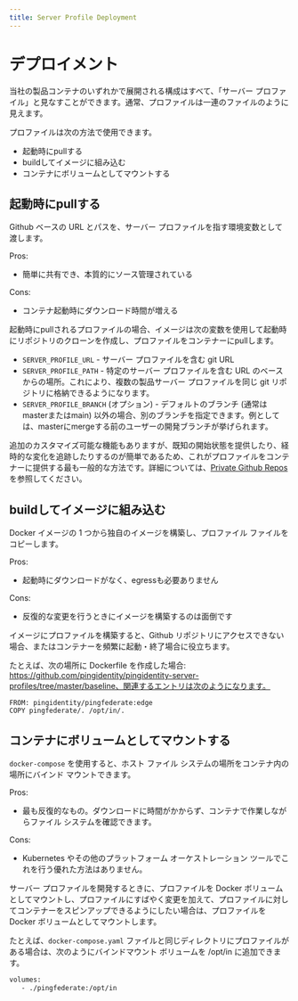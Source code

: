 ```yaml
---
title: Server Profile Deployment
---
```

<!--
# Deployment

Any configuration that is deployed with one of our product containers can be considered a "server profile". A profile typically looks like a set of files.

You can use profiles in these ways:

* Pull at startup.
* Build into the image.
* Mount as a container volume.
-->

# デプロイメント

当社の製品コンテナのいずれかで展開される構成はすべて、「サーバー プロファイル」と見なすことができます。通常、プロファイルは一連のファイルのように見えます。

プロファイルは次の方法で使用できます。

* 起動時にpullする
* buildしてイメージに組み込む
* コンテナにボリュームとしてマウントする

<!--
## Pull at startup

Pass a Github-based URL and path as environment variables that point to a server profile.

Pros:

* Easily sharable, inherently source-controlled

Cons:

* Adds download time at container startup

For profiles pulled at startup, the image uses the following variables to clone the repo at startup and pull the profile into the container:

* `SERVER_PROFILE_URL` - The git URL with the server profile.
* `SERVER_PROFILE_PATH` - The location from the base of the URL with the specific server profile.
  This allows for several products server profile to be housed in the same git repo.
* `SERVER_PROFILE_BRANCH` (optional) - If other than the default branch (usually master or main), allows
  for specifying a different branch.  Example might be a user's development branch before merging into master.

Although there is additional customizable functionality, this is the most common way that profiles are provided to containers because it is easy to provide a known starting state as well as track changes over time.  For more information, see [Private Github Repos](privateRepos.md).
-->

## 起動時にpullする

Github ベースの URL とパスを、サーバー プロファイルを指す環境変数として渡します。

Pros:

* 簡単に共有でき、本質的にソース管理されている

Cons:

* コンテナ起動時にダウンロード時間が増える

起動時にpullされるプロファイルの場合、イメージは次の変数を使用して起動時にリポジトリのクローンを作成し、プロファイルをコンテナーにpullします。

* `SERVER_PROFILE_URL` - サーバー プロファイルを含む git URL
* `SERVER_PROFILE_PATH` - 特定のサーバー プロファイルを含む URL のベースからの場所。これにより、複数の製品サーバー プロファイルを同じ git リポジトリに格納できるようになります。
* `SERVER_PROFILE_BRANCH` (オプション) - デフォルトのブランチ (通常はmasterまたはmain) 以外の場合、別のブランチを指定できます。例としては、masterにmergeする前のユーザーの開発ブランチが挙げられます。

追加のカスタマイズ可能な機能もありますが、既知の開始状態を提供したり、経時的な変化を追跡したりするのが簡単であるため、これがプロファイルをコンテナーに提供する最も一般的な方法です。詳細については、[Private Github Repos](privateRepos.md)を参照してください。

<!--
## Build into the image

Build your own image from one of our Docker images and copy the profile files in.

Pros:

* No download at startup, and no egress required

Cons:

* Tedious to build images when making iterative changes

Building a profile into the image is useful when you have no access to the Github repository or if you're often spinning containers up and down.

For example, if you made a Dockerfile at this location: https://github.com/pingidentity/pingidentity-server-profiles/tree/master/baseline, the relevant entries might look similar to this:

```shell
FROM: pingidentity/pingfederate:edge
COPY pingfederate/. /opt/in/.
```
-->

## buildしてイメージに組み込む

Docker イメージの 1 つから独自のイメージを構築し、プロファイル ファイルをコピーします。

Pros:

* 起動時にダウンロードがなく、egressも必要ありません

Cons:

* 反復的な変更を行うときにイメージを構築するのは面倒です

イメージにプロファイルを構築すると、Github リポジトリにアクセスできない場合、またはコンテナーを頻繁に起動・終了場合に役立ちます。

たとえば、次の場所に Dockerfile を作成した場合: https://github.com/pingidentity/pingidentity-server-profiles/tree/master/baseline、関連するエントリは次のようになります。

```shell
FROM: pingidentity/pingfederate:edge
COPY pingfederate/. /opt/in/.
```

<!--
## Mount as a Docker volume

Using `docker-compose` you can bind-mount a host file system location to a location in the container.

Pros:

* Most iterative. There's no download time, and you can see the file system while you are working in the container.

Cons:

* There's no great way to do this in Kubernetes or other platform orchestration tools.

Mount the profile as a Docker volume when you're developing a server profile and you want to be able to quickly make changes to the profile and spin up a container against it.

For example, if you have a profile in same directory as your `docker-compose.yaml` file, you can add a bind-mount volume to /opt/in like this:

```sh
volumes:
   - ./pingfederate:/opt/in
```
-->

## コンテナにボリュームとしてマウントする

`docker-compose` を使用すると、ホスト ファイル システムの場所をコンテナ内の場所にバインド マウントできます。

Pros:

* 最も反復的なもの。ダウンロードに時間がかからず、コンテナで作業しながらファイル システムを確認できます。

Cons:

* Kubernetes やその他のプラットフォーム オーケストレーション ツールでこれを行う優れた方法はありません。

サーバー プロファイルを開発するときに、プロファイルを Docker ボリュームとしてマウントし、プロファイルにすばやく変更を加えて、プロファイルに対してコンテナーをスピンアップできるようにしたい場合は、プロファイルを Docker ボリュームとしてマウントします。

たとえば、`docker-compose.yaml` ファイルと同じディレクトリにプロファイルがある場合は、次のようにバインドマウント ボリュームを /opt/in に追加できます。

```sh
volumes:
   - ./pingfederate:/opt/in
```
